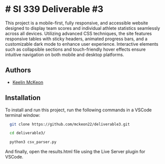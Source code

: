 # #  SI 339 Deliverable #3

This project is a mobile-first, fully responsive, and accessible website designed to display team scores and individual athlete statistics seamlessly across all devices. Utilizing advanced CSS techniques, the site features responsive tables with sticky headers, animated progress bars, and a customizable dark mode to enhance user experience. Interactive elements such as collapsible sections and touch-friendly hover effects ensure intuitive navigation on both mobile and desktop platforms.

## Authors


- [Keelin McKeon](https://github.com/mckeon22)


## Installation

To install and run this project, run the following commands in a VSCode terminal window:

```bash
  git clone https://github.com/mckeon22/deliverable3.git

```
```bash
  cd deliverable3/
```
```bash
  python3 csv_parser.py
```
And finally, open the results.html file using the Live Server plugin for VSCode.